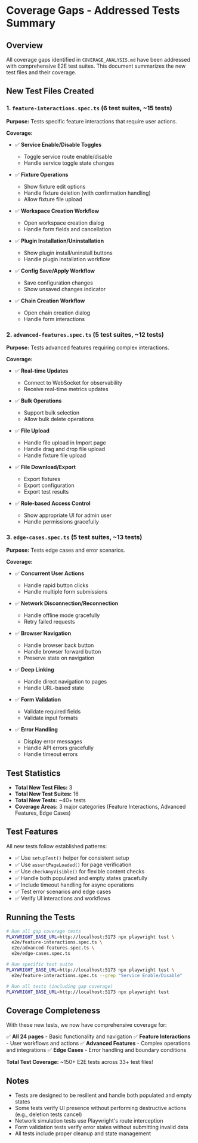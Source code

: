 # Coverage Gaps - Addressed Tests Summary

## Overview

All coverage gaps identified in `COVERAGE_ANALYSIS.md` have been addressed with comprehensive E2E test suites. This document summarizes the new test files and their coverage.

## New Test Files Created

### 1. `feature-interactions.spec.ts` (6 test suites, ~15 tests)

**Purpose:** Tests specific feature interactions that require user actions.

**Coverage:**
- ✅ **Service Enable/Disable Toggles**
  - Toggle service route enable/disable
  - Handle service toggle state changes
  
- ✅ **Fixture Operations**
  - Show fixture edit options
  - Handle fixture deletion (with confirmation handling)
  - Allow fixture file upload
  
- ✅ **Workspace Creation Workflow**
  - Open workspace creation dialog
  - Handle form fields and cancellation
  
- ✅ **Plugin Installation/Uninstallation**
  - Show plugin install/uninstall buttons
  - Handle plugin installation workflow
  
- ✅ **Config Save/Apply Workflow**
  - Save configuration changes
  - Show unsaved changes indicator
  
- ✅ **Chain Creation Workflow**
  - Open chain creation dialog
  - Handle form interactions

### 2. `advanced-features.spec.ts` (5 test suites, ~12 tests)

**Purpose:** Tests advanced features requiring complex interactions.

**Coverage:**
- ✅ **Real-time Updates**
  - Connect to WebSocket for observability
  - Receive real-time metrics updates
  
- ✅ **Bulk Operations**
  - Support bulk selection
  - Allow bulk delete operations
  
- ✅ **File Upload**
  - Handle file upload in Import page
  - Handle drag and drop file upload
  - Handle fixture file upload
  
- ✅ **File Download/Export**
  - Export fixtures
  - Export configuration
  - Export test results
  
- ✅ **Role-based Access Control**
  - Show appropriate UI for admin user
  - Handle permissions gracefully

### 3. `edge-cases.spec.ts` (5 test suites, ~13 tests)

**Purpose:** Tests edge cases and error scenarios.

**Coverage:**
- ✅ **Concurrent User Actions**
  - Handle rapid button clicks
  - Handle multiple form submissions
  
- ✅ **Network Disconnection/Reconnection**
  - Handle offline mode gracefully
  - Retry failed requests
  
- ✅ **Browser Navigation**
  - Handle browser back button
  - Handle browser forward button
  - Preserve state on navigation
  
- ✅ **Deep Linking**
  - Handle direct navigation to pages
  - Handle URL-based state
  
- ✅ **Form Validation**
  - Validate required fields
  - Validate input formats
  
- ✅ **Error Handling**
  - Display error messages
  - Handle API errors gracefully
  - Handle timeout errors

## Test Statistics

- **Total New Test Files:** 3
- **Total New Test Suites:** 16
- **Total New Tests:** ~40+ tests
- **Coverage Areas:** 3 major categories (Feature Interactions, Advanced Features, Edge Cases)

## Test Features

All new tests follow established patterns:
- ✅ Use `setupTest()` helper for consistent setup
- ✅ Use `assertPageLoaded()` for page verification
- ✅ Use `checkAnyVisible()` for flexible content checks
- ✅ Handle both populated and empty states gracefully
- ✅ Include timeout handling for async operations
- ✅ Test error scenarios and edge cases
- ✅ Verify UI interactions and workflows

## Running the Tests

```bash
# Run all gap coverage tests
PLAYWRIGHT_BASE_URL=http://localhost:5173 npx playwright test \
  e2e/feature-interactions.spec.ts \
  e2e/advanced-features.spec.ts \
  e2e/edge-cases.spec.ts

# Run specific test suite
PLAYWRIGHT_BASE_URL=http://localhost:5173 npx playwright test \
  e2e/feature-interactions.spec.ts --grep "Service Enable/Disable"

# Run all tests (including gap coverage)
PLAYWRIGHT_BASE_URL=http://localhost:5173 npx playwright test
```

## Coverage Completeness

With these new tests, we now have comprehensive coverage for:

✅ **All 24 pages** - Basic functionality and navigation
✅ **Feature Interactions** - User workflows and actions
✅ **Advanced Features** - Complex operations and integrations
✅ **Edge Cases** - Error handling and boundary conditions

**Total Test Coverage:** ~150+ E2E tests across 33+ test files!

## Notes

- Tests are designed to be resilient and handle both populated and empty states
- Some tests verify UI presence without performing destructive actions (e.g., deletion tests cancel)
- Network simulation tests use Playwright's route interception
- Form validation tests verify error states without submitting invalid data
- All tests include proper cleanup and state management

